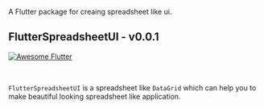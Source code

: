 A Flutter package for creaing spreadsheet like ui.

## FlutterSpreadsheetUI - v0.0.1

[![Awesome Flutter](https://img.shields.io/badge/Awesome-Flutter-blue.svg)](https://github.com/Solido/awesome-flutter)

<br>

`FlutterSpreadsheetUI` is a spreadsheet like `DataGrid` which can help you to make beautiful looking spreadsheet like application.

<br>
